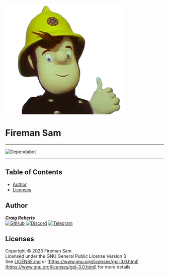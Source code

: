 <picture>
  <source media="(prefers-color-scheme: dark)" srcset=".github/images/fireman_sam.png">
  <source media="(prefers-color-scheme: light)" srcset=".github/images/fireman_sam.png">
  <img alt="logo" src=".github/images/fireman_sam.png">
</picture>
<h1>Fireman Sam</h1>

---

![Dependabot](https://img.shields.io/static/v1?style=for-the-badge&label=Dependabot&message=enabled&color=33CC11&logo=Dependabot)

---

## Table of Contents

- [Author](#author)
- [Licenses](#licenses)

## Author

_**Craig Roberts**_  
[![GitHub](https://img.shields.io/badge/moldypenguins-6e5494?labelColor=555555&logo=github&style=for-the-badge)](https://github.com/moldypenguins)
[![Discord](https://img.shields.io/badge/@moldypenguins-5865F2?labelColor=555555&logo=discord&style=for-the-badge)](https://discordapp.com/users/346771877211144194)
[![Telegram](https://img.shields.io/badge/@moldypenguins-27A7E7?labelColor=555555&logo=telegram&style=for-the-badge)](https://t.me/moldypenguins)

## Licenses

Copyright © 2023 Fireman Sam  
Licensed under the GNU General Public License Version 3  
See [LICENSE.md](LICENSE.md) or [https://www.gnu.org/licenses/gpl-3.0.html](https://www.gnu.org/licenses/gpl-3.0.html) for more details
